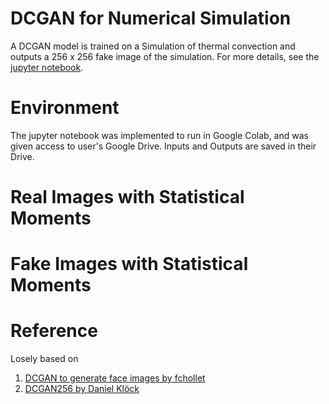 # DCGAN for Numerical Simulation
A DCGAN model is trained on a Simulation of thermal convection and outputs a 256 x 256 fake image of the simulation.
For more details, see the [jupyter notebook](https://github.com/hnguyen8/gans/blob/main/DCGAN_sim_2.ipynb).
# Environment
The jupyter notebook was implemented to run in Google Colab, and was given access to user's Google Drive. Inputs and Outputs are saved in their Drive. 
# Real Images with Statistical Moments

# Fake Images with Statistical Moments

# Reference
Losely based on
1. [DCGAN to generate face images by fchollet](https://keras.io/examples/generative/dcgan_overriding_train_step/)
2. [DCGAN256 by Daniel Klöck](https://github.com/dkk/DCGAN256/blob/master/README.md)
